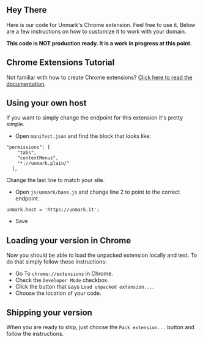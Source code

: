 ## Hey There
Here is our code for Unmark's Chrome extension. Feel free to use it. Below are a few instructions on how to customize it to work with your domain.

**This code is NOT production ready. It is a work in progress at this point.**

## Chrome Extensions Tutorial
Not familiar with how to create Chrome extensions? [Click here to read the documentation](http://developer.chrome.com/extensions/index.html).

## Using your own host
If you want to simply change the endpoint for this extension it's pretty simple.

* Open `manifest.json` and find the block that looks like:

```
"permissions": [
    "tabs",
    "contextMenus",
    "*://unmark.plain/"
  ],
```

Change the last line to match your site.

* Open `js/unmark/base.js` and change line 2 to point to the correct endpoint.

```
unmark.host = 'https://unmark.it';
```

* Save

## Loading your version in Chrome
Now you should be able to load the unpacked extension locally and test. To do that simply follow these instructions:

* Go To `chrome://extensions` in Chrome.
* Check the `Developer Mode` checkbox.
* Click the button that says `Load unpacked extension...`.
* Choose the location of your code.


## Shipping your version
When you are ready to ship, just choose the `Pack extension...` button and follow the instructions.